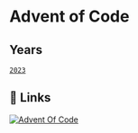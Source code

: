# Advent of Code 

## Years
[`2023`](2023/README.md)
## 🦌 Links
<div>
    <a href="https://www.adventofcode.com"><img src="https://img.shields.io/badge/Advent%20Of%20Code-8A2BE2?link=https%3A%2F%2Fadventofcode.com%2F" alt="Advent Of Code"></a>

</div>
